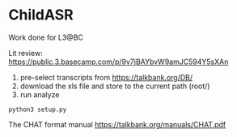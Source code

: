 # ChildASR
Work done for L3@BC

Lit review: https://public.3.basecamp.com/p/9v7jBAYbvW9amJC594Y5sXAn

1. pre-select transcripts from https://talkbank.org/DB/
2. download the xls file and store to the current path (root/)
3. run analyze
```
python3 setup.py
```

The CHAT format manual
https://talkbank.org/manuals/CHAT.pdf

